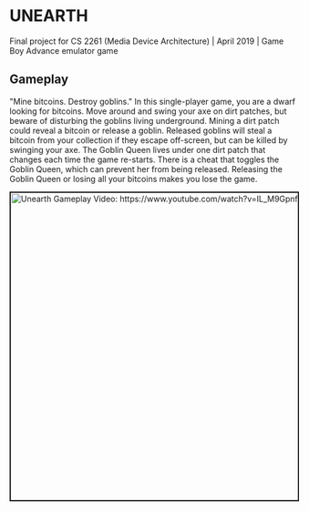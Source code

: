 # UNEARTH
Final project for CS 2261 (Media Device Architecture) | April 2019 | Game Boy Advance emulator game

## Gameplay
"Mine bitcoins. Destroy goblins." In this single-player game, you are a dwarf looking for bitcoins. Move around and swing your axe on dirt patches, but beware of disturbing the goblins living underground. Mining a dirt patch could reveal a bitcoin or release a goblin. Released goblins will steal a bitcoin from your collection if they escape off-screen, but can be killed by swinging your axe. The Goblin Queen lives under one dirt patch that changes each time the game re-starts. There is a cheat that toggles the Goblin Queen, which can prevent her from being released. Releasing the Goblin Queen or losing all your bitcoins makes you lose the game.

<a href="http://www.youtube.com/watch?feature=player_embedded&v=IL_M9Gpnf6Y
" target="_blank"><img src="http://img.youtube.com/vi/IL_M9Gpnf6Y/0.jpg" 
alt="Unearth Gameplay Video: https://www.youtube.com/watch?v=IL_M9Gpnf6Y" width="720" height="540" border="2" /></a>

